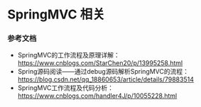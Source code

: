 SpringMVC 相关
==============



### 参考文档
- SpringMVC的工作流程及原理详解：https://www.cnblogs.com/StarChen20/p/13995258.html
- Spring源码阅读——通过debug源码解析SpringMVC的流程：https://blog.csdn.net/qq_18860653/article/details/79883514
- SpringMVC工作流程及代码分析：https://www.cnblogs.com/handler4J/p/10055228.html
